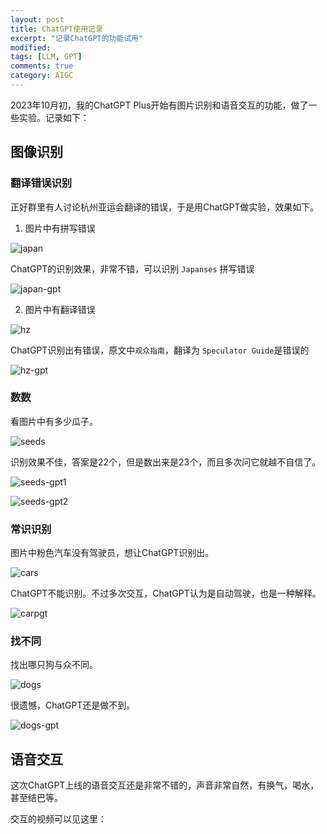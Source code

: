 ```yaml
---
layout: post
title: ChatGPT使用记录
excerpt: "记录ChatGPT的功能试用"
modified: 
tags: [LLM, GPT]
comments: true
category: AIGC
---
```




2023年10月初，我的ChatGPT Plus开始有图片识别和语音交互的功能，做了一些实验。记录如下：

## 图像识别

### 翻译错误识别

正好群里有人讨论杭州亚运会翻译的错误，于是用ChatGPT做实验，效果如下。

1. 图片中有拼写错误

  ![japan](/assets/blog-images/202310/japan.jpg)

ChatGPT的识别效果，非常不错，可以识别 `Japanses` 拼写错误

  ![japan-gpt](/assets/blog-images/202310/japan-gpt.jpg)



2. 图片中有翻译错误

  ![hz](/assets/blog-images/202310/hz.jpg)

ChatGPT识别出有错误，原文中`观众指南`，翻译为 `Speculator Guide`是错误的

  ![hz-gpt](/assets/blog-images/202310/hz-gpt.jpg)



### 数数

看图片中有多少瓜子。

  ![seeds](/assets/blog-images/202310/seeds.png)

识别效果不佳，答案是22个，但是数出来是23个，而且多次问它就越不自信了。


  ![seeds-gpt1](/assets/blog-images/202310/seeds-gpt1.PNG)

  ![seeds-gpt2](/assets/blog-images/202310/seeds-gpt2.PNG)



### 常识识别

图片中粉色汽车没有驾驶员，想让ChatGPT识别出。

![cars](/assets/blog-images/202310/cars.png)



ChatGPT不能识别。不过多次交互，ChatGPT认为是自动驾驶，也是一种解释。

  ![carpgt](/assets/blog-images/202310/carpgt.PNG)



### 找不同

找出哪只狗与众不同。

![dogs](/assets/blog-images/202310/dogs.jpg)

很遗憾，ChatGPT还是做不到。

![dogs-gpt](/assets/blog-images/202310/dogs-gpt.PNG)



## 语音交互

这次ChatGPT上线的语音交互还是非常不错的，声音非常自然，有换气，喝水，甚至结巴等。

交互的视频可以见这里：
